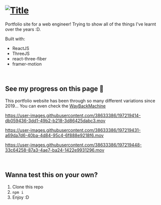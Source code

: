 # [![Title](https://i.imgur.com/RTqH86n.png)](https://tomasmaillo.com/)

Portfolio site for a web engineer! Trying to show all of the things I've learnt over the years :D.

Built with:

- ReactJS
- ThreeJS
- react-three-fiber
- framer-motion

<br />

## See my progress on this page 👀

This portfolio website has been through so many different variations since 2019... You can even check the [WayBackMachine](https://web.archive.org/web/20220000000000*/tomasmaillo.com)

https://user-images.githubusercontent.com/38633386/197219414-db059436-3dd1-49b2-b218-3d86425dabc3.mov

https://user-images.githubusercontent.com/38633386/197219431-a69da7d6-40ba-4d84-95c4-6f888e9218f6.mov

https://user-images.githubusercontent.com/38633386/197219448-33c64258-87a3-4ae7-ba24-1422e9931296.mov

<br/>

## Wanna test this on your own?

1.  Clone this repo
2.  `npm i`
3.  Enjoy :D
